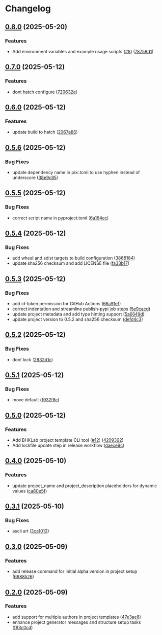 # Changelog

## [0.8.0](https://github.com/bhklab/bhklab-project-template/compare/v0.7.0...v0.8.0) (2025-05-20)


### Features

* Add environment variables and example usage scripts ([#8](https://github.com/bhklab/bhklab-project-template/issues/8)) ([78758d1](https://github.com/bhklab/bhklab-project-template/commit/78758d10e2aa3d08ef966b7d3fa17326bdb8d391))

## [0.7.0](https://github.com/bhklab/bhklab-project-template/compare/v0.6.0...v0.7.0) (2025-05-12)


### Features

* dont hatch configure ([720632e](https://github.com/bhklab/bhklab-project-template/commit/720632e04f4053e6bee81877e179a9dd75df2da3))

## [0.6.0](https://github.com/bhklab/bhklab-project-template/compare/v0.5.6...v0.6.0) (2025-05-12)


### Features

* update build to hatch ([2067a86](https://github.com/bhklab/bhklab-project-template/commit/2067a8628d95f0726b5756e33ddc6183b2953892))

## [0.5.6](https://github.com/bhklab/bhklab-project-template/compare/v0.5.5...v0.5.6) (2025-05-12)


### Bug Fixes

* update dependency name in pixi.toml to use hyphen instead of underscore ([38e9c85](https://github.com/bhklab/bhklab-project-template/commit/38e9c85ffb9ed2e926271be67ebe9583f8d844b8))

## [0.5.5](https://github.com/bhklab/bhklab-project-template/compare/v0.5.4...v0.5.5) (2025-05-12)


### Bug Fixes

* correct script name in pyproject.toml ([6a164ec](https://github.com/bhklab/bhklab-project-template/commit/6a164ec2fcd96dc0ae993af5fa5c64d4fdfd6b9a))

## [0.5.4](https://github.com/bhklab/bhklab-project-template/compare/v0.5.3...v0.5.4) (2025-05-12)


### Bug Fixes

* add wheel and sdist targets to build configuration ([3868184](https://github.com/bhklab/bhklab-project-template/commit/3868184be8cc23c9fe0ed574ff843764184fbe4f))
* update sha256 checksum and add LICENSE file ([fa33b17](https://github.com/bhklab/bhklab-project-template/commit/fa33b1747488a4209bed446d253fea4f30815f71))

## [0.5.3](https://github.com/bhklab/bhklab-project-template/compare/v0.5.2...v0.5.3) (2025-05-12)


### Bug Fixes

* add id-token permission for GitHub Actions ([66a91e1](https://github.com/bhklab/bhklab-project-template/commit/66a91e13b2c72f4381ded61f24e88da622ddf4f1))
* correct indentation and streamline publish-pypi job steps ([5e9cacd](https://github.com/bhklab/bhklab-project-template/commit/5e9cacd137e6a46ac8ae712b785cce1b123dd569))
* update project metadata and add type hinting support ([5a6649d](https://github.com/bhklab/bhklab-project-template/commit/5a6649da2696c8fff9a8f6331ba99389f254f6b4))
* update project version to 0.5.2 and sha256 checksum ([defd4c3](https://github.com/bhklab/bhklab-project-template/commit/defd4c3eecb4a051b3be1977b4b43fcbfab69a10))

## [0.5.2](https://github.com/bhklab/bhklab-project-template/compare/v0.5.1...v0.5.2) (2025-05-12)


### Bug Fixes

* dont lock ([2832d1c](https://github.com/bhklab/bhklab-project-template/commit/2832d1ced3268f962e6a43ff4fb6d69fca1a47b7))

## [0.5.1](https://github.com/bhklab/bhklab-project-template/compare/v0.5.0...v0.5.1) (2025-05-12)


### Bug Fixes

* move default ([f932f8c](https://github.com/bhklab/bhklab-project-template/commit/f932f8c04d134e903474c948beb2404ec721652d))

## [0.5.0](https://github.com/bhklab/bhklab-project-template/compare/v0.4.0...v0.5.0) (2025-05-12)


### Features

* Add BHKLab project template CLI tool ([#12](https://github.com/bhklab/bhklab-project-template/issues/12)) ([4209392](https://github.com/bhklab/bhklab-project-template/commit/4209392626923eb0147de6013367cebc1321e2e0))
* Add lockfile update step in release workflow ([daece9c](https://github.com/bhklab/bhklab-project-template/commit/daece9c356b5063c0ed183345d831caef5e54d96))

## [0.4.0](https://github.com/bhklab/bhklab-project-template/compare/v0.3.1...v0.4.0) (2025-05-10)


### Features

* update project_name and project_description placeholders for dynamic values ([ca80e5f](https://github.com/bhklab/bhklab-project-template/commit/ca80e5ff457e44a951589b8da5e72147883f2821))

## [0.3.1](https://github.com/bhklab/bhklab-project-template/compare/v0.3.0...v0.3.1) (2025-05-10)


### Bug Fixes

* ascii art ([3ca1013](https://github.com/bhklab/bhklab-project-template/commit/3ca1013311614640fa9dae48c482cf8c1f72009d))

## [0.3.0](https://github.com/bhklab/bhklab-project-template/compare/v0.2.0...v0.3.0) (2025-05-09)


### Features

* add release command for initial alpha version in project setup ([6988526](https://github.com/bhklab/bhklab-project-template/commit/6988526be15970a69d0d19612b9796963f5d3164))

## [0.2.0](https://github.com/bhklab/bhklab-project-template/compare/v0.1.0...v0.2.0) (2025-05-09)


### Features

* add support for multiple authors in project templates ([47e3ae8](https://github.com/bhklab/bhklab-project-template/commit/47e3ae847bfe41e025b7603ef6cb02fdd0ca8a33))
* enhance project generator messages and structure setup tasks ([f83c0cd](https://github.com/bhklab/bhklab-project-template/commit/f83c0cde76221e183797cab03509c34f8c18cfb9))
